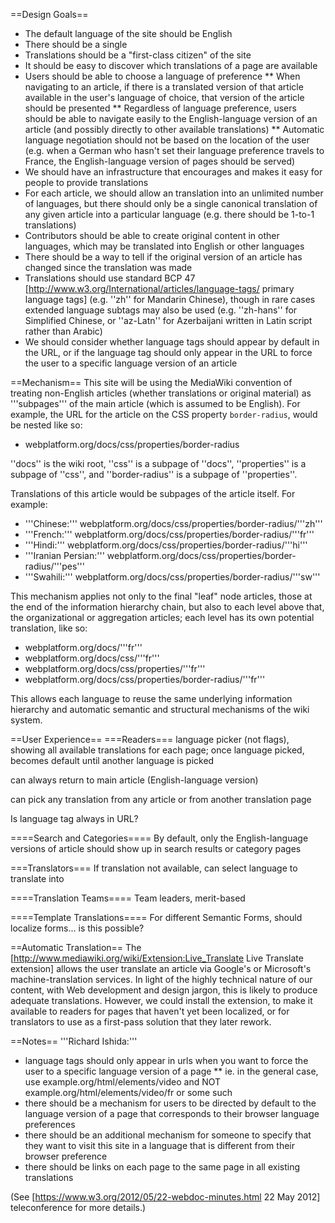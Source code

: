 ==Design Goals==
* The default language of the site should be English
* There should be a single 
* Translations should be a "first-class citizen" of the site
* It should be easy to discover which translations of a page are available
* Users should be able to choose a language of preference
** When navigating to an article, if there is a translated version of that article available in the user's language of choice, that version of the article should be presented
** Regardless of language preference, users should be able to navigate easily to the English-language version of an article (and possibly directly to other available translations)
** Automatic language negotiation should not be based on the location of the user (e.g. when a German who hasn't set their language preference travels to France, the English-language version of pages should be served)
* We should have an infrastructure that encourages and makes it easy for people to provide translations
* For each article, we should allow an translation into an unlimited number of languages, but there should only be a single canonical translation of any given article into a particular language (e.g. there should be 1-to-1 translations)
* Contributors should be able to create original content in other languages, which may be translated into English or other languages
* There should be a way to tell if the original version of an article has changed since the translation was made
* Translations should use standard BCP 47 [http://www.w3.org/International/articles/language-tags/ primary language tags] (e.g. ''zh'' for Mandarin Chinese), though in rare cases extended language subtags may also be used (e.g. ''zh-hans'' for Simplified Chinese, or ''az-Latn'' for Azerbaijani written in Latin script rather than Arabic)
* We should consider whether language tags should appear by default in the URL, or if the language tag should only appear in the URL to force the user to a specific language version of an article

==Mechanism==
This site will be using the MediaWiki convention of treating non-English articles (whether translations or original material) as '''subpages''' of the main article (which is assumed to be English). For example, the URL for the article on the CSS property <code>border-radius</code>, would be nested like so:
* webplatform.org/docs/css/properties/border-radius 

''docs'' is the wiki root, ''css'' is a subpage of ''docs'', ''properties'' is a subpage of ''css'', and ''border-radius'' is a subpage of ''properties''.

Translations of this article would be subpages of the article itself. For example:
* '''Chinese:''' webplatform.org/docs/css/properties/border-radius/'''zh''' 
* '''French:''' webplatform.org/docs/css/properties/border-radius/'''fr''' 
* '''Hindi:''' webplatform.org/docs/css/properties/border-radius/'''hi''' 
* '''Iranian Persian:''' webplatform.org/docs/css/properties/border-radius/'''pes''' 
* '''Swahili:''' webplatform.org/docs/css/properties/border-radius/'''sw'''

This mechanism applies not only to the final "leaf" node articles, those at the end of the information hierarchy chain, but also to each level above that, the organizational or aggregation articles; each level has its own potential translation, like so:
* webplatform.org/docs/'''fr''' 
* webplatform.org/docs/css/'''fr''' 
* webplatform.org/docs/css/properties/'''fr''' 
* webplatform.org/docs/css/properties/border-radius/'''fr''' 

This allows each language to reuse the same underlying information hierarchy and automatic semantic and structural mechanisms of the wiki system.

==User Experience==
===Readers===
language picker (not flags), showing all available translations for each page; once language picked, becomes default until another language is picked

can always return to main article (English-language version)

can pick any translation from any article or from another translation page

Is language tag always in URL?

====Search and Categories====
By default, only the English-language versions of article should show up in search results or category pages

===Translators===
If translation not available, can select language to translate into

====Translation Teams====
Team leaders, merit-based

====Template Translations====
For different Semantic Forms, should localize forms... is this possible?


==Automatic Translation==
The [http://www.mediawiki.org/wiki/Extension:Live_Translate Live Translate extension] allows the user translate an article via Google's or Microsoft's machine-translation services. In light of the highly technical nature of our content, with Web development and design jargon, this is likely to produce adequate translations.  However, we could install the extension, to make it available to readers for pages that haven't yet been localized, or for translators to use as a first-pass solution that they later rework.

==Notes==
'''Richard Ishida:'''
* language tags should only appear in urls when you want to force the user to a specific language version of a page
** ie. in the general case, use example.org/html/elements/video and NOT example.org/html/elements/video/fr or some such
* there should be a mechanism for users to be directed by default to the language version of a page that corresponds to their browser language preferences
* there should be an additional mechanism for someone to specify that they want to visit this site in a language that is different from their browser preference
* there should be links on each page to the same page in all existing translations

(See [https://www.w3.org/2012/05/22-webdoc-minutes.html 22 May 2012] teleconference for more details.)